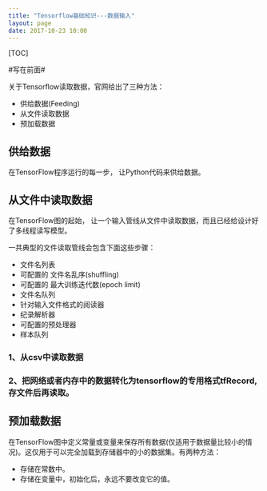 ```yaml
---
title: "Tensorflow基础知识---数据输入"
layout: page
date: 2017-10-23 10:00
---
```

[TOC]

#写在前面#

关于Tensorflow读取数据，官网给出了三种方法：

- 供给数据(Feeding)
- 从文件读取数据
- 预加载数据

## 供给数据
在TensorFlow程序运行的每一步， 让Python代码来供给数据。

## 从文件中读取数据
在TensorFlow图的起始， 让一个输入管线从文件中读取数据，而且已经给设计好了多线程读写模型。

一共典型的文件读取管线会包含下面这些步骤：
- 文件名列表
- 可配置的 文件名乱序(shuffling)
- 可配置的 最大训练迭代数(epoch limit)
- 文件名队列
- 针对输入文件格式的阅读器
- 纪录解析器
- 可配置的预处理器
- 样本队列

### 1、从csv中读取数据

### 2、把网络或者内存中的数据转化为tensorflow的专用格式tfRecord,存文件后再读取。


## 预加载数据

在TensorFlow图中定义常量或变量来保存所有数据(仅适用于数据量比较小的情况)。这仅用于可以完全加载到存储器中的小的数据集。有两种方法：

- 存储在常数中。
- 存储在变量中，初始化后，永远不要改变它的值。

